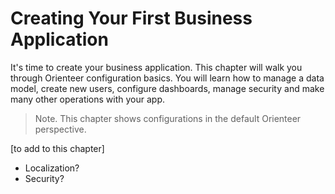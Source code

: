# Creating Your First Business Application

It's time to create your business application. This chapter will walk you through Orienteer  configuration basics. You will learn how to manage a data model, create new users, configure dashboards, manage security and make many other operations with your app.

> Note. This chapter shows configurations in the default Orienteer perspective.


[to add to this chapter]

* Localization?
* Security?

